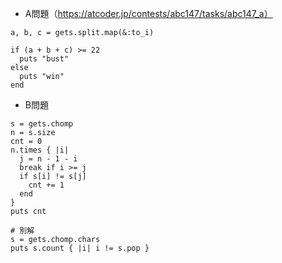 - A問題（https://atcoder.jp/contests/abc147/tasks/abc147_a）

```
a, b, c = gets.split.map(&:to_i)

if (a + b + c) >= 22
  puts "bust"
else
  puts "win"
end
```

- B問題
```
s = gets.chomp
n = s.size
cnt = 0
n.times { |i|
  j = n - 1 - i
  break if i >= j
  if s[i] != s[j]
    cnt += 1
  end
}
puts cnt

# 別解
s = gets.chomp.chars
puts s.count { |i| i != s.pop }
```
